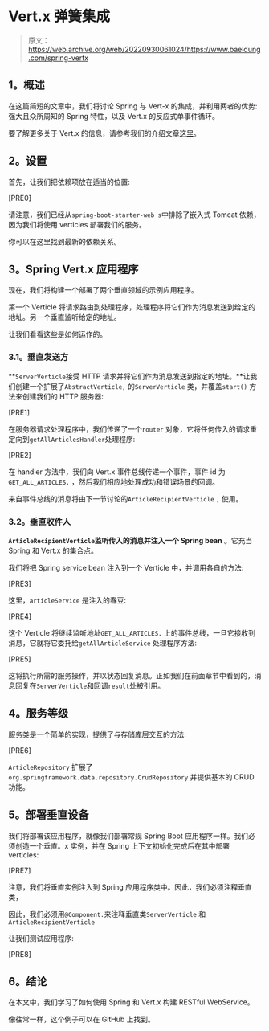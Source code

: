 # Vert.x 弹簧集成

> 原文：<https://web.archive.org/web/20220930061024/https://www.baeldung.com/spring-vertx>

## **1。概述**

在这篇简短的文章中，我们将讨论 Spring 与 Vert-x 的集成，并利用两者的优势:强大且众所周知的 Spring 特性，以及 Vert.x 的反应式单事件循环。

要了解更多关于 Vert.x 的信息，请参考我们的介绍文章[这里](/web/20220627075800/https://www.baeldung.com/vertx)。

## **2。设置**

首先，让我们把依赖项放在适当的位置:

[PRE0]

请注意，我们已经从`spring-boot-starter-web s`中排除了嵌入式 Tomcat 依赖，因为我们将使用 verticles 部署我们的服务。

你可以在这里找到最新的依赖关系。

## **3。Spring Vert.x 应用程序**

现在，我们将构建一个部署了两个垂直领域的示例应用程序。

第一个 Verticle 将请求路由到处理程序，处理程序将它们作为消息发送到给定的地址。另一个垂直监听给定的地址。

让我们看看这些是如何运作的。

### **3.1。垂直发送方**

**`ServerVerticle`接受 HTTP 请求并将它们作为消息发送到指定的地址。**让我们创建一个扩展了`AbstractVerticle,` 的`ServerVerticle` 类，并覆盖`start()` 方法来创建我们的 HTTP 服务器:

[PRE1]

在服务器请求处理程序中，我们传递了一个`router` 对象，它将任何传入的请求重定向到`getAllArticlesHandler`处理程序:

[PRE2]

在 handler 方法中，我们向 Vert.x 事件总线传递一个事件，事件 id 为`GET_ALL_ARTICLES.` ，然后我们相应地处理成功和错误场景的回调。

来自事件总线的消息将由下一节讨论的`ArticleRecipientVerticle` `,` 使用。

### **3.2。垂直收件人**

**`ArticleRecipientVerticle`监听传入的消息并注入一个 Spring bean** 。它充当 Spring 和 Vert.x 的集合点。

我们将把 Spring service bean 注入到一个 Verticle 中，并调用各自的方法:

[PRE3]

这里，`articleService` 是注入的春豆:

[PRE4]

这个 Verticle 将继续监听地址`GET_ALL_ARTICLES.` 上的事件总线，一旦它接收到消息，它就将它委托给`getAllArticleService` 处理程序方法:

[PRE5]

这将执行所需的服务操作，并以状态回复消息。正如我们在前面章节中看到的，消息回复在`ServerVerticle`和回调`result`处被引用。

## **4。服务等级**

服务类是一个简单的实现，提供了与存储库层交互的方法:

[PRE6]

`ArticleRepository` 扩展了`org.springframework.data.repository.CrudRepository` 并提供基本的 CRUD 功能。

## **5。部署垂直设备**

我们将部署该应用程序，就像我们部署常规 Spring Boot 应用程序一样。我们必须创造一个垂直。x 实例，并在 Spring 上下文初始化完成后在其中部署 verticles:

[PRE7]

注意，我们将垂直实例注入到 Spring 应用程序类中。因此，我们必须注释垂直类，

因此，我们必须用`@Component.`来注释垂直类`ServerVerticle` 和`ArticleRecipientVerticle`

让我们测试应用程序:

[PRE8]

## **6。结论**

在本文中，我们学习了如何使用 Spring 和 Vert.x 构建 RESTful WebService。

像往常一样，这个例子可以在 GitHub 上找到。